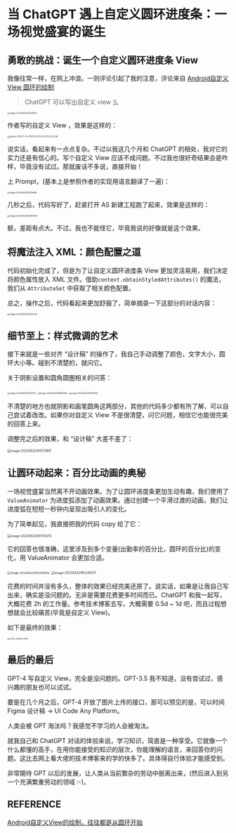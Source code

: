 # 当 ChatGPT 遇上自定义圆环进度条：一场视觉盛宴的诞生



## 勇敢的挑战：诞生一个自定义圆环进度条 View

我像往常一样，在网上冲浪。一则评论引起了我的注意，评论来自 [Android自定义 View 圆环的绘制](https://juejin.cn/post/7164593975255531557#comment)

> ChatGPT 可以写出自定义 view 么

<img src="https://tern-1257001564.cos.ap-guangzhou.myqcloud.com/markdown_pic/image-20230422161039297.png" alt="image-20230422161039297" style="zoom:33%;" />

作者写的自定义 View ，效果是这样的：

<img src="https://tern-1257001564.cos.ap-guangzhou.myqcloud.com/markdown_pic/e8401d0032aa480e966a07689d1b8687~tplv-k3u1fbpfcp-zoom-in-crop-mark:4536:0:0:0.awebp" alt="device-2022-11-10-173613 00_00_00-00_00_30.gif" style="zoom:33%;" />

说实话，看起来有一点点复杂。不过以我这几个月和 ChatGPT 的相处，我对它的实力还是有信心的。写个自定义 View 应该不成问题。不过我也很好奇结果会是咋样，毕竟没有试过。那就废话不多说，直接开始！

上 Prompt，(基本上是参照作者的实现用语言翻译了一遍)：

<img src="https://tern-1257001564.cos.ap-guangzhou.myqcloud.com/markdown_pic/image-20230422161458486.png" alt="image-20230422161458486" style="zoom:33%;" />

几秒之后，代码写好了，赶紧打开 AS 新建工程跑了起来，效果是这样的：

<img src="https://tern-1257001564.cos.ap-guangzhou.myqcloud.com/markdown_pic/image-20230422162044043.png" alt="image-20230422162044043" style="zoom:33%;" />

额，差距有点大。不过，我也不能怪它，毕竟我说的好像就是这个效果。



## 将魔法注入 XML：颜色配置之道

代码初始化完成了，但是为了让自定义圆环进度条 View 更加灵活易用，我们决定将颜色属性放入 XML 文件。借助`context.obtainStyledAttributes()` 的魔法，我们从 `AttributeSet` 中获取了相关颜色配置。

总之，操作之后，代码看起来更加舒服了，简单摘录一下这部分的对话内容：

<img src="https://tern-1257001564.cos.ap-guangzhou.myqcloud.com/markdown_pic/image-20230422162843738.png" alt="image-20230422162843738" style="zoom:33%;" />



## 细节至上：样式微调的艺术

接下来就是一些对齐 “设计稿” 的操作了，我自己手动调整了颜色，文字大小，圆环大小等。碰到不清楚的，就问它。

关于阴影设置和圆角圆圈相关的问答：

<img src="https://tern-1257001564.cos.ap-guangzhou.myqcloud.com/markdown_pic/image-20230422163743111.png" alt="image-20230422163743111" style="zoom:33%;" />

<img src="https://tern-1257001564.cos.ap-guangzhou.myqcloud.com/markdown_pic/image-20230422163916484.png" alt="image-20230422163916484" style="zoom:33%;" />

<img src="https://tern-1257001564.cos.ap-guangzhou.myqcloud.com/markdown_pic/image-20230422164114230.png" alt="image-20230422164114230" style="zoom:33%;" />

不清楚的地方也就阴影和画笔圆角这两部分，其他的代码多少都有所了解，可以自己尝试着改改。如果你对自定义 View 不是很清楚，问它问题，相信它也能很完美的回答上来。

调整完之后的效果，和 “设计稿” 大差不差了：

<img src="https://tern-1257001564.cos.ap-guangzhou.myqcloud.com/markdown_pic/image-20230422164731951.png" alt="image-20230422164731951" style="zoom: 50%;" />



## 让圆环动起来：百分比动画的奥秘

一场视觉盛宴当然离不开动画效果。为了让圆环进度条更加生动有趣，我们使用了 `ValueAnimator` 为进度弧添加了动画效果。通过创建一个平滑过渡的动画，我们让进度弧在短短一秒钟内呈现出吸引人的变化。

为了简单起见，我直接把我的代码 copy 给了它：

<img src="https://tern-1257001564.cos.ap-guangzhou.myqcloud.com/markdown_pic/image-20230422165115550.png" alt="image-20230422165115474" style="zoom:50%;" />

它的回答也很准确，这里涉及到多个变量(出勤率的百分比，圆环的百分比)的变化，用 ValueAnimator 会更加合适。

<img src="https://tern-1257001564.cos.ap-guangzhou.myqcloud.com/markdown_pic/image-20230422165205062.png" alt="image-20230422165205062" style="zoom: 46.5%;" />

<img src="https://tern-1257001564.cos.ap-guangzhou.myqcloud.com/markdown_pic/image-20230422165235037.png" alt="image-20230422165235037" style="zoom:50%;" />

花费的时间并没有多久，整体的效果已经完美还原了。说实话，如果是让我自己写出来，确实是没问题的。无非是需要花费更多时间而已。ChatGPT 和我一起写，大概花费 2h 的工作量。参考技术博客去写，大概需要 0.5d ~ 1d 吧，而且过程想想就会比较痛苦(毕竟是自定义 View)。

如下是最终的效果：

<img src="https://tern-1257001564.cos.ap-guangzhou.myqcloud.com/markdown_pic/circle_custom_view.gif" alt="circle_custom_view" style="zoom:33%;" />



## 最后的最后

GPT-4 写自定义 View，完全是没问题的。GPT-3.5 我不知道，没有尝试过，感兴趣的朋友也可以试试。

要是在几个月之后，GPT-4 开放了图片上传的接口，那可以预见的是，可以时间 Figma 设计稿 -> UI Code Any Platform。

人类会被 GPT 淘汰吗？我感觉不学习的人会被淘汰。

就我自己和 ChatGPT 对话的体验来说，学习知识，简直是一种享受。它就像一个什么都懂的高手，在用你能接受的知识的层次，你能理解的语言，来回答你的问题。这比去网上看大佬的技术博客来的学的快多了。具体得自行体验才能感受到。

非常期待 GPT 以后的发展，让人类从当前繁杂的劳动中脱离出来，(然后进入到另一个充满繁重劳动的领域 :-)。



## REFERENCE

[Android自定义View的绘制，往往都是从圆环开始](https://juejin.cn/post/7164593975255531557#comment)

